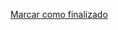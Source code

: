 <a onclick="test()" href="https://fx-learning.mgait.services/finish/privileges-permissions" target="_parent" class="btn primary-btn">Marcar como finalizado</a>
